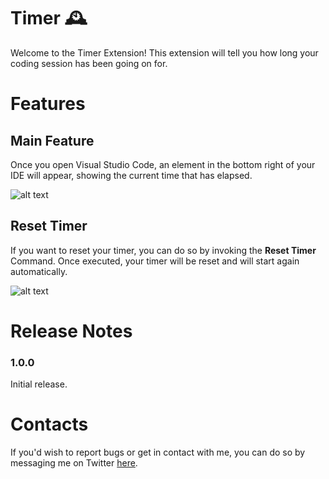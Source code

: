 # Timer 🕰️

Welcome to the Timer Extension! This extension will tell you how long your coding session has been going on for.

# Features

## **Main Feature**

Once you open Visual Studio Code, an element in the bottom right of your IDE will appear, showing the current time that has elapsed.

![alt text](https://cdn.discordapp.com/attachments/760543480367546419/879015415601303582/unknown.png)

## **Reset Timer**

If you want to reset your timer, you can do so by invoking the **Reset Timer** Command. Once executed, your timer will be reset and will start again automatically.

![alt text](https://cdn.discordapp.com/attachments/760543480367546419/879015239075639336/unknown.png)

# Release Notes

### 1.0.0

Initial release.

# Contacts
If you'd wish to report bugs or get in contact with me, you can do so by messaging me on Twitter [here](https://twitter.com/Dharmey747).